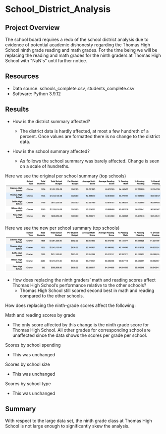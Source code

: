 # School_District_Analysis

## Project Overview
The school board requires a redo of the school district analysis due to evidence of potential academic dishonesty regarding the Thomas High School ninth grade reading and math grades. For the time being we will be replacing the reading and math grades for the ninth graders at Thomas High School with "NaN's" until further notice. 

## Resources
-   Data source: schools_complete.csv, students_complete.csv
-   Software: Python 3.9.12 

## Results
- How is the district summary affected?
    - The district data is hardly affected, at most a few hundreth of a percent. Once values are formatted there is no change to the district data.
    
- How is the school summary affected?
    - As follows the school summary was barely affected. Change is seen on a scale of hundreths.

Here we see the original per school summary (top schools)
![Per School Summary Original](https://github.com/nfujikad/School_District_Analysis/blob/main/Resources/THS_orig_per_school_summary.png)

Here we see the new per school summary (top schools)
![Per School Summary New](https://github.com/nfujikad/School_District_Analysis/blob/main/Resources/THS_new_per_school_summary.png)

- How does replacing the ninth graders’ math and reading scores affect Thomas High School’s performance relative to the other schools?
    - Thomas High School still scored second best in math and reading compared to the other schools.

How does replacing the ninth-grade scores affect the following:

Math and reading scores by grade
- The only score affected by this change is the ninth grade score for Thomas High School. All other grades for corresponding school are unaffected since the data shows the scores per grade per school. 

Scores by school spending
- This was unchanged 

Scores by school size
- This was unchanged

Scores by school type
 - This was unchanged

## Summary
With respect to the large data set, the ninth grade class at Thomas High School is not large enough to significantly skew the analysis. 
